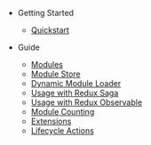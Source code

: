 * Getting Started
    * [Quickstart](GettingStarted.md)

* Guide
    * [Modules](reference/Modules.md)
    * [Module Store](reference/ModuleStore.md)
    * [Dynamic Module Loader](reference/DynamicModuleLoader.md)
    * [Usage with Redux Saga](reference/ReduxSaga.md)
    * [Usage with Redux Observable](reference/ReduxObservable.md)
    * [Module Counting](reference/ModuleCounting.md)
    * [Extensions](reference/Extensions.md)
    * [Lifecycle Actions](reference/LifecycleActions.md)
